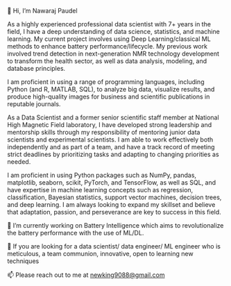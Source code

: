 👋 Hi, I’m Nawaraj Paudel

As a highly experienced professional data scientist with 7+ years in the field, I have a deep understanding of data science, statistics, and machine learning. My current project involves using Deep Learning/classical ML methods to enhance battery performance/lifecycle. My previous work involved trend detection in next-generation NMR technology development to transform the health sector, as well as data analysis, modeling, and database principles.

I am proficient in using a range of programming languages, including Python (and R, MATLAB, SQL), to analyze big data, visualize results, and produce high-quality images for business and scientific publications in reputable journals.

As a Data Scientist and a former senior scientific staff member at National High Magnetic Field laboratory, I have developed strong leadership and mentorship skills through my responsibility of mentoring junior data scientists and experimental scientists. I am able to work effectively both independently and as part of a team, and have a track record of meeting strict deadlines by prioritizing tasks and adapting to changing priorities as needed.

I am proficient in using Python packages such as NumPy, pandas, matplotlib, seaborn, scikit, PyTorch, and TensorFlow, as well as SQL, and have expertise in machine learning concepts such as regression, classification, Bayesian statistics, support vector machines, decision trees, and deep learning. I am always looking to expand my skillset and believe that adaptation, passion, and perseverance are key to success in this field.

🌱 I’m currently working on Battery Intelligence which aims to revolutionalize the battery performance with the use of ML/DL.

💞️ If you are looking for a data scientist/ data engineer/ ML engineer who is meticulous, a team communion, innovative, open to learning new techniques

📫 Please reach out to me at newking9088@gmail.com

<!---
newking9088/newking9088 is a ✨ special ✨ repository because its `README.md` (this file) appears on your GitHub profile.
You can click the Preview link to take a look at your changes.
--->

